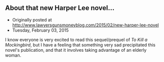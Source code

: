 ## About that new Harper Lee novel...

 * Originally posted at http://www.lawyersgunsmoneyblog.com/2015/02/new-harper-lee-novel
 * Tuesday, February 03, 2015

I know everyone is very excited to read this sequel/prequel of _To Kill a Mockingbird_, but I have a feeling that something very sad precipitated this novel's publication, and that it involves taking advantage of an elderly woman.